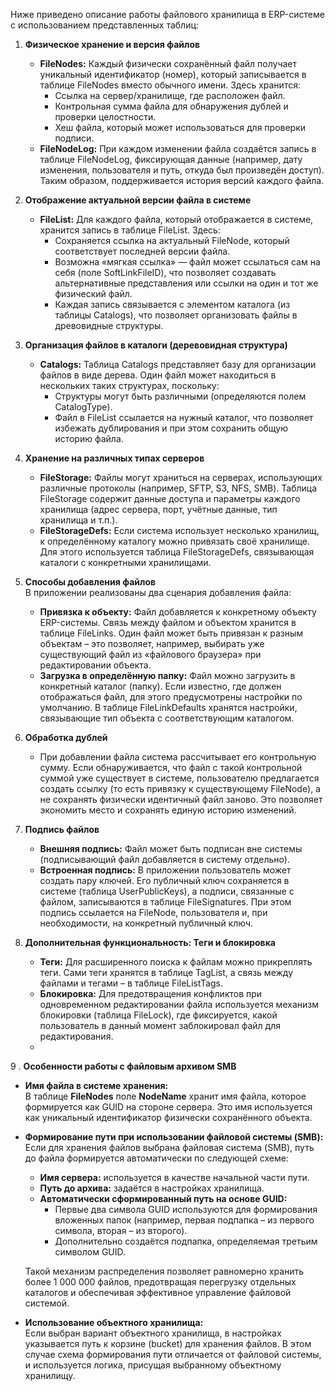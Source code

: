 Ниже приведено описание работы файлового хранилища в ERP-системе с использованием представленных таблиц:

1. **Физическое хранение и версия файлов**
    
    - **FileNodes:** Каждый физически сохранённый файл получает уникальный идентификатор (номер), который записывается в таблице FileNodes вместо обычного имени. Здесь хранится:
        - Ссылка на сервер/хранилище, где расположен файл.
        - Контрольная сумма файла для обнаружения дублей и проверки целостности.
        - Хеш файла, который может использоваться для проверки подписи.
    - **FileNodeLog:** При каждом изменении файла создаётся запись в таблице FileNodeLog, фиксирующая данные (например, дату изменения, пользователя и путь, откуда был произведён доступ). Таким образом, поддерживается история версий каждого файла.
2. **Отображение актуальной версии файла в системе**
    
    - **FileList:** Для каждого файла, который отображается в системе, хранится запись в таблице FileList. Здесь:
        - Сохраняется ссылка на актуальный FileNode, который соответствует последней версии файла.
        - Возможна «мягкая ссылка» — файл может ссылаться сам на себя (поле SoftLinkFileID), что позволяет создавать альтернативные представления или ссылки на один и тот же физический файл.
        - Каждая запись связывается с элементом каталога (из таблицы Catalogs), что позволяет организовать файлы в древовидные структуры.
3. **Организация файлов в каталоги (деревовидная структура)**
    
    - **Catalogs:** Таблица Catalogs представляет базу для организации файлов в виде дерева. Один файл может находиться в нескольких таких структурах, поскольку:
        - Структуры могут быть различными (определяются полем CatalogType).
        - Файл в FileList ссылается на нужный каталог, что позволяет избежать дублирования и при этом сохранить общую историю файла.
4. **Хранение на различных типах серверов**
    
    - **FileStorage:** Файлы могут храниться на серверах, использующих различные протоколы (например, SFTP, S3, NFS, SMB). Таблица FileStorage содержит данные доступа и параметры каждого хранилища (адрес сервера, порт, учётные данные, тип хранилища и т.п.).
    - **FileStorageDefs:** Если система использует несколько хранилищ, к определённому каталогу можно привязать своё хранилище. Для этого используется таблица FileStorageDefs, связывающая каталоги с конкретными хранилищами.
5. **Способы добавления файлов**  
    В приложении реализованы два сценария добавления файла:
    
    - **Привязка к объекту:** Файл добавляется к конкретному объекту ERP-системы. Связь между файлом и объектом хранится в таблице FileLinks. Один файл может быть привязан к разным объектам – это позволяет, например, выбирать уже существующий файл из «файлового браузера» при редактировании объекта.
    - **Загрузка в определённую папку:** Файл можно загрузить в конкретный каталог (папку). Если известно, где должен отображаться файл, для этого предусмотрены настройки по умолчанию. В таблице FileLinkDefaults хранятся настройки, связывающие тип объекта с соответствующим каталогом.
6. **Обработка дублей**
    
    - При добавлении файла система рассчитывает его контрольную сумму. Если обнаруживается, что файл с такой контрольной суммой уже существует в системе, пользователю предлагается создать ссылку (то есть привязку к существующему FileNode), а не сохранять физически идентичный файл заново. Это позволяет экономить место и сохранять единую историю изменений.
7. **Подпись файлов**
    
    - **Внешняя подпись:** Файл может быть подписан вне системы (подписывающий файл добавляется в систему отдельно).
    - **Встроенная подпись:** В приложении пользователь может создать пару ключей. Его публичный ключ сохраняется в системе (таблица UserPublicKeys), а подписи, связанные с файлом, записываются в таблице FileSignatures. При этом подпись ссылается на FileNode, пользователя и, при необходимости, на конкретный публичный ключ.
8. **Дополнительная функциональность: Теги и блокировка**
    
    - **Теги:** Для расширенного поиска к файлам можно прикреплять теги. Сами теги хранятся в таблице TagList, а связь между файлами и тегами – в таблице FileListTags.
    - **Блокировка:** Для предотвращения конфликтов при одновременном редактировании файла используется механизм блокировки (таблица FileLock), где фиксируется, какой пользователь в данный момент заблокировал файл для редактирования.
    - 
  9 . **Особенности работы с файловым архивом SMB**

- **Имя файла в системе хранения:**  
    В таблице **FileNodes** поле **NodeName** хранит имя файла, которое формируется как GUID на стороне сервера. Это имя используется как уникальный идентификатор физически сохранённого объекта.
    
- **Формирование пути при использовании файловой системы (SMB):**  
    Если для хранения файлов выбрана файловая система (SMB), путь до файла формируется автоматически по следующей схеме:
    
    - **Имя сервера:** используется в качестве начальной части пути.
    - **Путь до архива:** задаётся в настройках хранилища.
    - **Автоматически сформированный путь на основе GUID:**
        - Первые два символа GUID используются для формирования вложенных папок (например, первая подпапка – из первого символа, вторая – из второго).
        - Дополнительно создаётся подпапка, определяемая третьим символом GUID.
    
    Такой механизм распределения позволяет равномерно хранить более 1 000 000 файлов, предотвращая перегрузку отдельных каталогов и обеспечивая эффективное управление файловой системой.
    
- **Использование объектного хранилища:**  
    Если выбран вариант объектного хранилища, в настройках указывается путь к корзине (bucket) для хранения файлов. В этом случае схема формирования пути отличается от файловой системы, и используется логика, присущая выбранному объектному хранилищу.